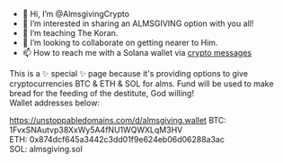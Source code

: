 - 👋 Hi, I’m @AlmsgivingCrypto
- 👀 I’m interested in sharing an ALMSGIVING option with you all!
- 🌱 I’m teaching The Koran.
- 💞️ I’m looking to collaborate on getting nearer to Him.
- 📫 How to reach me with a Solana wallet via [crypto messages](https://naming.bonfida.org/#/domain/almsgiving)


This is a ✨ special ✨ page because it's providing options to give cryptocurrencies BTC & ETH & SOL for alms. 
Fund will be used to make bread for the feeding of the destitute, God willing! \
Wallet addresses below:

https://unstoppabledomains.com/d/almsgiving.wallet
BTC: 1FvxSNAutvp38XxWy5A4fNU1WQWXLqM3HV \
ETH: 0x874dcf645a3442c3dd01f9e624eb06d06288a3ac \
SOL: almsgiving.sol 

